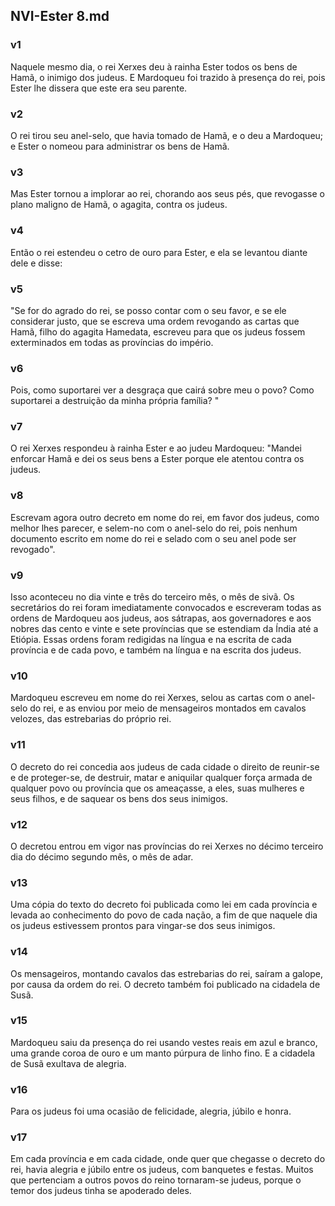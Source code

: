 ## NVI-Ester 8.md
### v1
 Naquele mesmo dia, o rei Xerxes deu à rainha Ester todos os bens de Hamã, o inimigo dos judeus. E Mardoqueu foi trazido à presença do rei, pois Ester lhe dissera que este era seu parente.
### v2
 O rei tirou seu anel-selo, que havia tomado de Hamã, e o deu a Mardoqueu; e Ester o nomeou para administrar os bens de Hamã.
### v3
 Mas Ester tornou a implorar ao rei, chorando aos seus pés, que revogasse o plano maligno de Hamã, o agagita, contra os judeus.
### v4
 Então o rei estendeu o cetro de ouro para Ester, e ela se levantou diante dele e disse:
### v5
 "Se for do agrado do rei, se posso contar com o seu favor, e se ele considerar justo, que se escreva uma ordem revogando as cartas que Hamã, filho do agagita Hamedata, escreveu para que os judeus fossem exterminados em todas as províncias do império.
### v6
 Pois, como suportarei ver a desgraça que cairá sobre meu o povo? Como suportarei a destruição da minha própria família? "
### v7
 O rei Xerxes respondeu à rainha Ester e ao judeu Mardoqueu: "Mandei enforcar Hamã e dei os seus bens a Ester porque ele atentou contra os judeus.
### v8
 Escrevam agora outro decreto em nome do rei, em favor dos judeus, como melhor lhes parecer, e selem-no com o anel-selo do rei, pois nenhum documento escrito em nome do rei e selado com o seu anel pode ser revogado".
### v9
 Isso aconteceu no dia vinte e três do terceiro mês, o mês de sivã. Os secretários do rei foram imediatamente convocados e escreveram todas as ordens de Mardoqueu aos judeus, aos sátrapas, aos governadores e aos nobres das cento e vinte e sete províncias que se estendiam da Índia até a Etiópia. Essas ordens foram redigidas na língua e na escrita de cada província e de cada povo, e também na língua e na escrita dos judeus.
### v10
 Mardoqueu escreveu em nome do rei Xerxes, selou as cartas com o anel-selo do rei, e as enviou por meio de mensageiros montados em cavalos velozes, das estrebarias do próprio rei.
### v11
 O decreto do rei concedia aos judeus de cada cidade o direito de reunir-se e de proteger-se, de destruir, matar e aniquilar qualquer força armada de qualquer povo ou província que os ameaçasse, a eles, suas mulheres e seus filhos, e de saquear os bens dos seus inimigos.
### v12
 O decretou entrou em vigor nas províncias do rei Xerxes no décimo terceiro dia do décimo segundo mês, o mês de adar.
### v13
 Uma cópia do texto do decreto foi publicada como lei em cada província e levada ao conhecimento do povo de cada nação, a fim de que naquele dia os judeus estivessem prontos para vingar-se dos seus inimigos.
### v14
 Os mensageiros, montando cavalos das estrebarias do rei, saíram a galope, por causa da ordem do rei. O decreto também foi publicado na cidadela de Susã.
### v15
 Mardoqueu saiu da presença do rei usando vestes reais em azul e branco, uma grande coroa de ouro e um manto púrpura de linho fino. E a cidadela de Susã exultava de alegria.
### v16
 Para os judeus foi uma ocasião de felicidade, alegria, júbilo e honra.
### v17
 Em cada província e em cada cidade, onde quer que chegasse o decreto do rei, havia alegria e júbilo entre os judeus, com banquetes e festas. Muitos que pertenciam a outros povos do reino tornaram-se judeus, porque o temor dos judeus tinha se apoderado deles.

